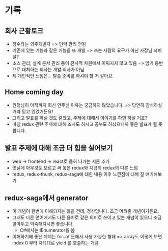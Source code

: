 # 기록

## 회사 근황토크

- 잠수타는 외주개발자 => 인력 관리 안됨
- 기존에 있는 기능과 같은 기능을 또 개발 => 쓰는 사람의 요구가 아닌 사장님 뇌피셜?
- 소스 관리, 설계 문서 관리 등이 전사적 차원에서 이뤄지지 않고 있음 => 임기 응변으로 대처하는 회사는 개발 회사가 아님
- 제 개인적인 느낌은... 탈출 준비를 하셔야 할 거 같아요.

## Home coming day

- 원정님이 아직까지 회신 안주신 이유는 궁금하지 않았습니다. => 당연히 참석하실 거라 믿고 있었거든요!
- 그리고 발표를 하실 것도 같았고, 주제에 대해서 이야기를 하면 하실 거죠?
- 마침 redux 관련 주제에 대해 조사도 하시고 공부도 하셨으니까 좋은 발표가 될 듯 합니다.

## 발표 주제에 대해 조금 더 힘을 실어보기

- web -> frontend -> react로 좁혀 나가는 서론 추가
- 옛날에 아무것도 모르고 써 놓은 redux와 지금의 redux의 다른 느낌
- redux, redux-thunk, redux-saga에 대한 내용 이후 느낀점에 대해 잘 얘기해보기

## redux-saga에서 generator

- 이 개념이 한번에 이해되지는 않을 건데, 정상입니다. 조금 어려운 개념이거든요.
- 그래도 다른 언어에서도 다른 용어로 같은 의미로 쓰이고 있는 개념이 있으니 조금 알아두고 익숙해지시면 좋습니다.
  - C#에서는 IEnumerator를 씀
- 이해하기에 좋은 예제는 for..of 문에서 사용 가능한 형태 => array도 어떻게 보면 index 0 부터 차례대로 yield 를 호출하는 개념